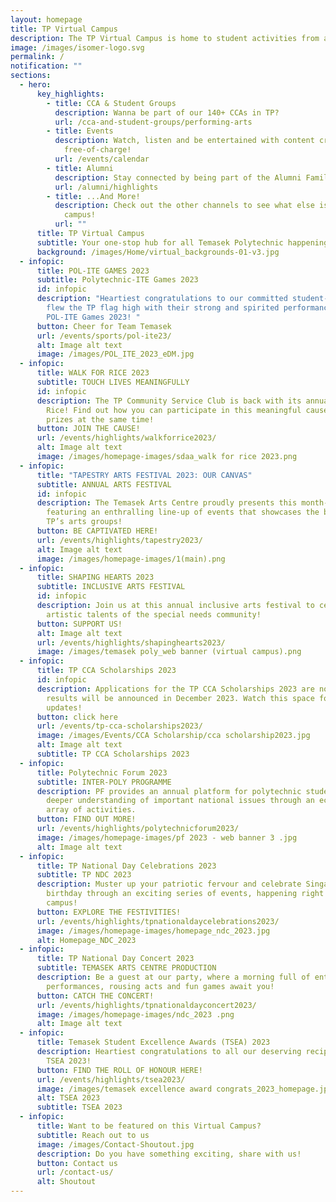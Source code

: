 ```yaml
---
layout: homepage
title: TP Virtual Campus
description: The TP Virtual Campus is home to student activities from all across TP!
image: /images/isomer-logo.svg
permalink: /
notification: ""
sections:
  - hero:
      key_highlights:
        - title: CCA & Student Groups
          description: Wanna be part of our 140+ CCAs in TP?
          url: /cca-and-student-groups/performing-arts
        - title: Events
          description: Watch, listen and be entertained with content created by TP,
            free-of-charge!
          url: /events/calendar
        - title: Alumni
          description: Stay connected by being part of the Alumni Family!
          url: /alumni/highlights
        - title: ...And More!
          description: Check out the other channels to see what else is happening around
            campus!
          url: ""
      title: TP Virtual Campus
      subtitle: Your one-stop hub for all Temasek Polytechnic happenings
      background: /images/Home/virtual_backgrounds-01-v3.jpg
  - infopic:
      title: POL-ITE GAMES 2023
      subtitle: Polytechnic-ITE Games 2023
      id: infopic
      description: "Heartiest congratulations to our committed student-athletes, who
        flew the TP flag high with their strong and spirited performances at the
        POL-ITE Games 2023! "
      button: Cheer for Team Temasek
      url: /events/sports/pol-ite23/
      alt: Image alt text
      image: /images/POL_ITE_2023_eDM.jpg
  - infopic:
      title: WALK FOR RICE 2023
      subtitle: TOUCH LIVES MEANINGFULLY
      id: infopic
      description: The TP Community Service Club is back with its annual Walk for
        Rice! Find out how you can participate in this meaningful cause and win
        prizes at the same time!
      button: JOIN THE CAUSE!
      url: /events/highlights/walkforrice2023/
      alt: Image alt text
      image: /images/homepage-images/sdaa_walk for rice 2023.png
  - infopic:
      title: "TAPESTRY ARTS FESTIVAL 2023: OUR CANVAS"
      subtitle: ANNUAL ARTS FESTIVAL
      id: infopic
      description: The Temasek Arts Centre proudly presents this month-long festival,
        featuring an enthralling line-up of events that showcases the best of
        TP’s arts groups!
      button: BE CAPTIVATED HERE!
      url: /events/highlights/tapestry2023/
      alt: Image alt text
      image: /images/homepage-images/1(main).png
  - infopic:
      title: SHAPING HEARTS 2023
      subtitle: INCLUSIVE ARTS FESTIVAL
      id: infopic
      description: Join us at this annual inclusive arts festival to celebrate the
        artistic talents of the special needs community!
      button: SUPPORT US!
      alt: Image alt text
      url: /events/highlights/shapinghearts2023/
      image: /images/temasek poly_web banner (virtual campus).png
  - infopic:
      title: TP CCA Scholarships 2023
      id: infopic
      description: Applications for the TP CCA Scholarships 2023 are now closed. The
        results will be announced in December 2023. Watch this space for
        updates!
      button: click here
      url: /events/tp-cca-scholarships2023/
      image: /images/Events/CCA Scholarship/cca scholarship2023.jpg
      alt: Image alt text
      subtitle: TP CCA Scholarships 2023
  - infopic:
      title: Polytechnic Forum 2023
      subtitle: INTER-POLY PROGRAMME
      description: PF provides an annual platform for polytechnic students to gain a
        deeper understanding of important national issues through an eclectic
        array of activities.
      button: FIND OUT MORE!
      url: /events/highlights/polytechnicforum2023/
      image: /images/homepage-images/pf 2023 - web banner 3 .jpg
      alt: Image alt text
  - infopic:
      title: TP National Day Celebrations 2023
      subtitle: TP NDC 2023
      description: Muster up your patriotic fervour and celebrate Singapore’s 58th
        birthday through an exciting series of events, happening right on
        campus!
      button: EXPLORE THE FESTIVITIES!
      url: /events/highlights/tpnationaldaycelebrations2023/
      image: /images/homepage-images/homepage_ndc_2023.jpg
      alt: Homepage_NDC_2023
  - infopic:
      title: TP National Day Concert 2023
      subtitle: TEMASEK ARTS CENTRE PRODUCTION
      description: Be a guest at our party, where a morning full of enthralling
        performances, rousing acts and fun games await you!
      button: CATCH THE CONCERT!
      url: /events/highlights/tpnationaldayconcert2023/
      image: /images/homepage-images/ndc_2023 .png
      alt: Image alt text
  - infopic:
      title: Temasek Student Excellence Awards (TSEA) 2023
      description: Heartiest congratulations to all our deserving recipients of the
        TSEA 2023!
      button: FIND THE ROLL OF HONOUR HERE!
      url: /events/highlights/tsea2023/
      image: /images/temasek excellence award congrats_2023_homepage.jpg
      alt: TSEA 2023
      subtitle: TSEA 2023
  - infopic:
      title: Want to be featured on this Virtual Campus?
      subtitle: Reach out to us
      image: /images/Contact-Shoutout.jpg
      description: Do you have something exciting, share with us!
      button: Contact us
      url: /contact-us/
      alt: Shoutout
---
```

